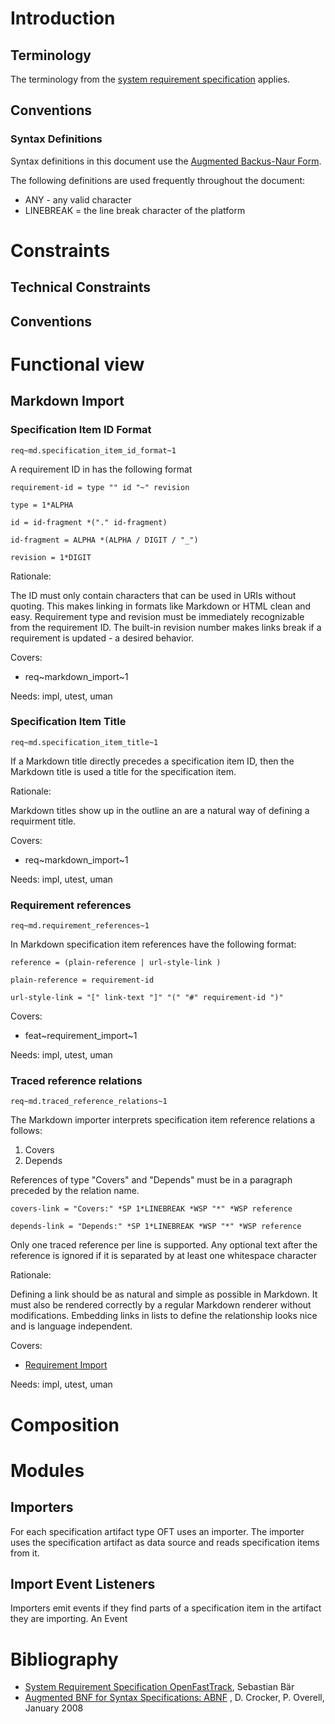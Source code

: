 # Introduction

## Terminology

The terminology from the [system requirement specification][bib.srs] applies.

## Conventions

### Syntax Definitions
Syntax definitions in this document use the [Augmented Backus-Naur Form][bib.abnf].

The following definitions are used frequently throughout the document:

   * ANY - any valid character
   * LINEBREAK = the line break character of the platform

# Constraints

## Technical Constraints

## Conventions

# Functional view

## Markdown Import

### Specification Item ID Format
`req~md.specification_item_id_format~1` <a id="req~md.specification_item_id_format~1"></a>

A requirement ID in has the following format

    requirement-id = type "" id "~" revision
    
    type = 1*ALPHA
    
    id = id-fragment *("." id-fragment)
    
    id-fragment = ALPHA *(ALPHA / DIGIT / "_")

    revision = 1*DIGIT

Rationale:

The ID must only contain characters that can be used in URIs without quoting. This makes linking in formats like Markdown or HTML clean and easy. 
Requirement type and revision must be immediately recognizable from the requirement ID. The built-in revision number makes links break if a requirement is updated - a desired behavior.

Covers:

  * req~markdown_import~1

Needs: impl, utest, uman

### Specification Item Title
`req~md.specification_item_title~1` <a id="req~md.specification_item_title">

If a Markdown title directly precedes a specification item ID, then the Markdown title is used a title for the specification item.

Rationale:

Markdown titles show up in the outline an are a natural way of defining a requirment title.

Covers:

  * req~markdown_import~1

Needs: impl, utest, uman 

### Requirement references
`req~md.requirement_references~1` <a id="req~md.requirement_references~1"></a>

In Markdown specification item references have the following format:

    reference = (plain-reference | url-style-link )
    
    plain-reference = requirement-id
    
    url-style-link = "[" link-text "]" "(" "#" requirement-id ")"
    
Covers:

  * feat~requirement_import~1

Needs: impl, utest, uman

### Traced reference relations
`req~md.traced_reference_relations~1` <a id="req~md.traced_reference_relations~1"></a>

The Markdown importer interprets specification item reference relations a follows:

  1. Covers
  2. Depends

References of type "Covers" and "Depends" must be in a paragraph preceded by the relation name.

    covers-link = "Covers:" *SP 1*LINEBREAK *WSP "*" *WSP reference
    
    depends-link = "Depends:" *SP 1*LINEBREAK *WSP "*" *WSP reference

Only one traced reference per line is supported. Any optional text after the reference is ignored if it is separated by at least one whitespace character

Rationale:

Defining a link should be as natural and simple as possible in Markdown. It must also be rendered correctly by a regular Markdown renderer without modifications. Embedding links in lists to define the relationship looks nice and is language independent.

Covers:

  * [Requirement Import](#feat~requirement_import~1)

Needs: impl, utest, uman

# Composition

# Modules

## Importers
For each specification artifact type OFT uses an importer. The importer uses the specification artifact as data source and reads specification items from it.

## Import Event Listeners
Importers emit events if they find parts of a specification item in the artifact they are importing. An Event

# Bibliography

[bib.srs]: system_requirements.md "OpenFastTrack System Requirement Specification"
[bib.abnf]: ftp://ftp.rfc-editor.org/in-notes/std/std68.txt "Augmented BNF for Syntax Specifications: ABNF"

* [System Requirement Specification OpenFastTrack][bib.srs], Sebastian Bär
* [Augmented BNF for Syntax Specifications: ABNF][bib.abnf] , D. Crocker, P. Overell, January 2008
